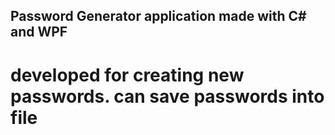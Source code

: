 ## Password Generator application made with C# and WPF

# developed for creating new passwords. can save passwords into file
